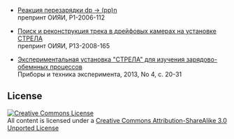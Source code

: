 * [Реакция перезарядки dp → (pp)n](https://github.com/musinsky/articles/tree/master/2006_preprintJINR)<br />
препринт ОИЯИ, P1-2006-112

* [Поиск и реконструкция трека в дрейфовых камерах на установке СТРЕЛА](https://github.com/musinsky/articles/tree/master/2008_preprintJINR)<br />
препринт ОИЯИ, P13-2008-165

* [Экспериментальная установка "СТРЕЛА" для изучения зарядово-обемнных процессов](https://github.com/musinsky/articles/tree/master/2012_PTE)<br />
Приборы и техника эксперимента, 2013, No 4, с. 20-31

License
-------
<a rel="license" href="http://creativecommons.org/licenses/by-sa/3.0/"><img alt="Creative Commons License" style="border-width:0" src="http://i.creativecommons.org/l/by-sa/3.0/88x31.png" /></a><br />All content is licensed under a <a rel="license" href="http://creativecommons.org/licenses/by-sa/3.0/">Creative Commons Attribution-ShareAlike 3.0 Unported License</a>
